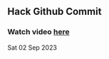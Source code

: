 
 ## Hack Github Commit 
 ### Watch video <a href="https://www.youtube.com">here</a> 
 Sat 02 Sep 2023 
